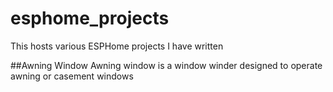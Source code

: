 # esphome_projects
This hosts various ESPHome projects I have written

##Awning Window
Awning window is a window winder designed to operate awning or casement windows

